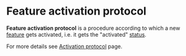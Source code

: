# Feature activation protocol

**Feature activation protocol** is a procedure according to which a new [feature](/en/waves-node/features/feature) gets activated, i.e. it gets the "activated" [status](/en/waves-node/features/feature).

For more details see [Activation protocol](/en/blockchain/waves-protocol/activation-protocol) page.
